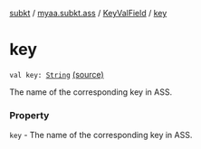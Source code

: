[subkt](../../index.md) / [myaa.subkt.ass](../index.md) / [KeyValField](index.md) / [key](./key.md)

# key

`val key: `[`String`](https://kotlinlang.org/api/latest/jvm/stdlib/kotlin/-string/index.html) [(source)](https://github.com/Myaamori/SubKt/blob/0.1.12/src/main/kotlin/myaa/subkt/ass/parser.kt#L626)

The name of the corresponding key in ASS.

### Property

`key` - The name of the corresponding key in ASS.
